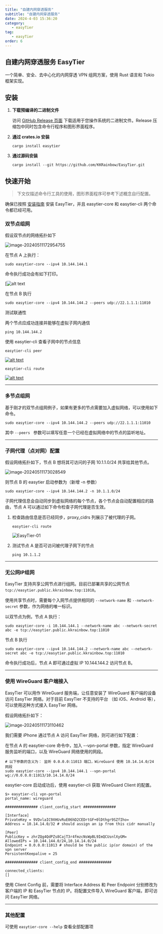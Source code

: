 ```yaml
---
title: "自建内网穿透服务"
subtitle: "自建内网穿透服务"
date: 2024-4-03 15:36:20
category:
   - easyTier
tag:
   - easyTier
order: 6
---
```

## 自建内网穿透服务 EasyTier

一个简单、安全、去中心化的内网穿透 VPN 组网方案，使用 Rust 语言和 Tokio 框架实现。

## 安装

1. **下载预编译的二进制文件**

   访问 [GitHub Release 页面](https://github.com/KKRainbow/EasyTier/releases) 下载适用于您操作系统的二进制文件。Release 压缩包中同时包含命令行程序和图形界面程序。

2. **通过 crates.io 安装**

   ```shell
   cargo install easytier
   ```

   

3. **通过源码安装**

   ```shell
   cargo install --git https://github.com/KKRainbow/EasyTier.git
   ```


## 快速开始


> 下文仅描述命令行工具的使用，图形界面程序可参考下述概念自行配置。

确保已按照 [安装指南](https://github.com/EasyTier/EasyTier/blob/main/README_CN.md#安装) 安装 EasyTier，并且 easytier-core 和 easytier-cli 两个命令都已经可用。

### 双节点组网

假设双节点的网络拓扑如下

![image-20240511172954755](https://lixuanfengs.github.io/blog-images/vp/web/image-20240511172954755.png)

在节点 A 上执行：

```shell
sudo easytier-core --ipv4 10.144.144.1
```

命令执行成功会有如下打印。

[![alt text](https://lixuanfengs.github.io/blog-images/vp/web/image-2.png)

在节点 B 执行

```shell
sudo easytier-core --ipv4 10.144.144.2 --peers udp://22.1.1.1:11010
```

测试联通性

两个节点应成功连接并能够在虚拟子网内通信

```shell
ping 10.144.144.2
```

使用 easytier-cli 查看子网中的节点信息

```shell
easytier-cli peer
```

[![alt text](https://lixuanfengs.github.io/blog-images/vp/web/image.png)](https://github.com/EasyTier/EasyTier/blob/main/assets/image.png)

```shell
easytier-cli route
```

[![alt text](https://lixuanfengs.github.io/blog-images/vp/web/image-1.png)](https://github.com/EasyTier/EasyTier/blob/main/assets/image-1.png)

------

### 多节点组网



基于刚才的双节点组网例子，如果有更多的节点需要加入虚拟网络，可以使用如下命令。

```shell
sudo easytier-core --ipv4 10.144.144.2 --peers udp://22.1.1.1:11010
```



其中 `--peers ` 参数可以填写任意一个已经在虚拟网络中的节点的监听地址。

------

### 子网代理（点对网）配置



假设网络拓扑如下，节点 B 想将其可访问的子网 10.1.1.0/24 共享给其他节点。

![image-20240511173028549](https://lixuanfengs.github.io/blog-images/vp/web/image-20240511173028549.png)

则节点 B 的 easytier 启动参数为（新增 -n 参数）

```shell
sudo easytier-core --ipv4 10.144.144.2 -n 10.1.1.0/24
```



子网代理信息会自动同步到虚拟网络的每个节点，各个节点会自动配置相应的路由，节点 A 可以通过如下命令检查子网代理是否生效。

1. 检查路由信息是否已经同步，proxy_cidrs 列展示了被代理的子网。

   ```shell
   easytier-cli route
   ```

   

   ![EasyTier-01](https://lixuanfengs.github.io/blog-images/vp/web/EasyTier-01.png)

2. 测试节点 A 是否可访问被代理子网下的节点

   ```shell
   ping 10.1.1.2
   ```

   

------

### 无公网IP组网



EasyTier 支持共享公网节点进行组网。目前已部署共享的公网节点 `tcp://easytier.public.kkrainbow.top:11010`。

使用共享节点时，需要每个入网节点提供相同的 `--network-name` 和 `--network-secret` 参数，作为网络的唯一标识。

以双节点为例，节点 A 执行：

```shell
sudo easytier-core -i 10.144.144.1 --network-name abc --network-secret abc -e tcp://easytier.public.kkrainbow.top:11010
```



节点 B 执行

```shell
sudo easytier-core --ipv4 10.144.144.2 --network-name abc --network-secret abc -e tcp://easytier.public.kkrainbow.top:11010
```



命令执行成功后，节点 A 即可通过虚拟 IP 10.144.144.2 访问节点 B。

------

### 使用 WireGuard 客户端接入



EasyTier 可以用作 WireGuard 服务端，让任意安装了 WireGuard 客户端的设备访问 EasyTier 网络。对于目前 EasyTier 不支持的平台 （如 iOS、Android 等），可以使用这种方式接入 EasyTier 网络。

假设网络拓扑如下：

![image-20240511173110462](https://lixuanfengs.github.io/blog-images/vp/web/image-20240511173110462.png)

我们需要 iPhone 通过节点 A 访问 EasyTier 网络，则可进行如下配置：

在节点 A 的 easytier-core 命令中，加入 --vpn-portal 参数，指定 WireGuard 服务监听的端口，以及 WireGuard 网络使用的网段。

```shell
# 以下参数的含义为： 监听 0.0.0.0:11013 端口，WireGuard 使用 10.14.14.0/24 网段
sudo easytier-core --ipv4 10.144.144.1 --vpn-portal wg://0.0.0.0:11013/10.14.14.0/24
```



easytier-core 启动成功后，使用 easytier-cli 获取 WireGuard Client 的配置。

```shell
$> easytier-cli vpn-portal
portal_name: wireguard

############### client_config_start ###############

[Interface]
PrivateKey = 9VDvlaIC9XHUvRuE06hD2CEDrtGF+0lDthgr9SZfIho=
Address = 10.14.14.0/32 # should assign an ip from this cidr manually

[Peer]
PublicKey = zhrZQg4QdPZs8CajT3r4fmzcNsWpBL9ImQCUsnlXyGM=
AllowedIPs = 10.144.144.0/24,10.14.14.0/24
Endpoint = 0.0.0.0:11013 # should be the public ip(or domain) of the vpn server
PersistentKeepalive = 25

############### client_config_end ###############

connected_clients:
[]
```



使用 Client Config 前，需要将 Interface Address 和 Peer Endpoint 分别修改为客户端的 IP 和 EasyTier 节点的 IP。将配置文件导入 WireGuard 客户端，即可访问 EasyTier 网络。

------

### 其他配置

可使用 `easytier-core --help` 查看全部配置项